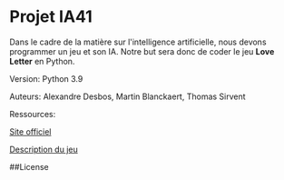 # Projet IA41

Dans le cadre de la matière sur l'intelligence artificielle, nous devons programmer un jeu et son IA. 
Notre but sera donc de coder le jeu **Love Letter** en Python.

Version: Python 3.9

Auteurs: Alexandre Desbos, Martin Blanckaert, Thomas Sirvent

Ressources:


[Site officiel](https://www.zmangames.com/en/games/love-letter/)


[Description du jeu](https://www.philibertnet.com/fr/zman-games/79556-love-letter-8435407627413.html) 

##License
